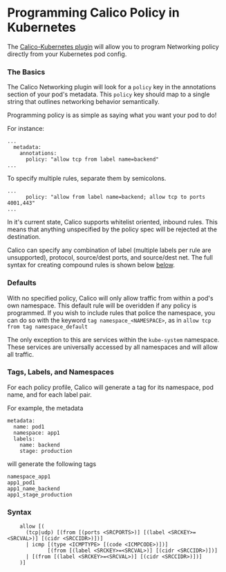 # Programming Calico Policy in Kubernetes
The [Calico-Kubernetes plugin](https://github.com/projectcalico/calico-docker/blob/master/docs/kubernetes/KubernetesIntegration.md) will allow you to program Networking policy directly from your Kubernetes pod config. 


### The Basics
The Calico Networking plugin will look for a `policy` key in the annotations section of your pod's metadata. This `policy` key should map to a single string that outlines networking behavior semantically.

Programming policy is as simple as saying what you want your pod to do!

For instance:
```
...
  metadata:
    annotations:
      policy: "allow tcp from label name=backend"
...
```

To specify multiple rules, separate them by semicolons.
```
...
      policy: "allow from label name=backend; allow tcp to ports 4001,443"
...
```
In it's current state, Calico supports whitelist oriented, inbound rules. This means that anything unspecified by the policy spec will be rejected at the destination. 

Calico can specify any combination of label (multiple labels per rule are unsupported), protocol, source/dest ports, and source/dest net. The full syntax for creating compound rules is shown below [below](#Syntax).

### Defaults
With no specified policy, Calico will only allow traffic from within a pod's own namespace. This default rule will be overidden if any policy is programmed. If you wish to include rules that police the namespace, you can do so with the keyword `tag namespace_<NAMESPACE>`, as in `allow tcp from tag namespace_default`

The only exception to this are services within the `kube-system` namespace. These services are universally accessed by all namespaces and will allow all traffic.

### Tags, Labels, and Namespaces
For each policy profile, Calico will generate a tag for its namespace, pod name, and for each label pair.

For example, the metadata
```
metadata:
  name: pod1
  namespace: app1
  labels:
    name: backend
    stage: production
```
will generate the following tags
```
namespace_app1
app1_pod1
app1_name_backend
app1_stage_production
```

### Syntax
```
    allow [(
      (tcp|udp) [(from [(ports <SRCPORTS>)] [(label <SRCKEY>=<SRCVAL>)] [(cidr <SRCCIDR>)])]
      | icmp [(type <ICMPTYPE> [(code <ICMPCODE>)])]
             [(from [(label <SRCKEY>=<SRCVAL>)] [(cidr <SRCCIDR>)])]
      | [(from [(label <SRCKEY>=<SRCVAL>)] [(cidr <SRCCIDR>)])]
    )]
```
